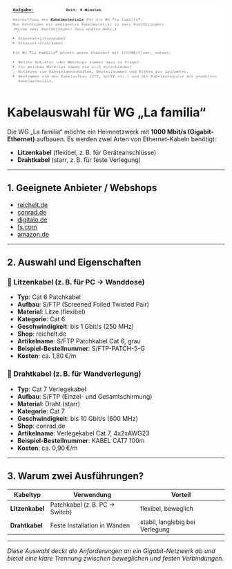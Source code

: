 ![PDF als Bild](../../Bilder/Aufgabe2_1Tag1.png)
# Kabelauswahl für WG „La familia“

Die WG „La familia“ möchte ein Heimnetzwerk mit **1000 Mbit/s (Gigabit-Ethernet)** aufbauen. Es werden zwei Arten von Ethernet-Kabeln benötigt:

- **Litzenkabel** (flexibel, z. B. für Geräteanschlüsse)
- **Drahtkabel** (starr, z. B. für feste Verlegung)

---

## 1. Geeignete Anbieter / Webshops

- [reichelt.de](https://www.reichelt.de)
- [conrad.de](https://www.conrad.de)
- [digitalo.de](https://www.digitalo.de)
- [fs.com](https://www.fs.com/de)
- [amazon.de](https://www.amazon.de)

---

## 2. Auswahl und Eigenschaften

### 🧷 Litzenkabel (z. B. für PC → Wanddose)

- **Typ**: Cat 6 Patchkabel
- **Aufbau**: S/FTP (Screened Foiled Twisted Pair)
- **Material**: Litze (flexibel)
- **Kategorie**: Cat 6
- **Geschwindigkeit**: bis 1 Gbit/s (250 MHz)
- **Shop**: reichelt.de
- **Artikelname**: S/FTP Patchkabel Cat 6, grau
- **Beispiel-Bestellnummer**: S/FTP-PATCH-5-G
- **Kosten**: ca. 1,80 €/m

### 🧱 Drahtkabel (z. B. für Wandverlegung)

- **Typ**: Cat 7 Verlegekabel
- **Aufbau**: S/FTP (Einzel- und Gesamtschirmung)
- **Material**: Draht (starr)
- **Kategorie**: Cat 7
- **Geschwindigkeit**: bis 10 Gbit/s (600 MHz)
- **Shop**: conrad.de
- **Artikelname**: Verlegekabel Cat 7, 4x2xAWG23
- **Beispiel-Bestellnummer**: KABEL CAT7 100m
- **Kosten**: ca. 0,90 €/m

---

## 3. Warum zwei Ausführungen?

| Kabeltyp       | Verwendung                     | Vorteil                         |
|----------------|--------------------------------|----------------------------------|
| **Litzenkabel** | Patchkabel (z. B. PC → Switch) | flexibel, beweglich             |
| **Drahtkabel**  | Feste Installation in Wänden   | stabil, langlebig bei Verlegung |

---

*Diese Auswahl deckt die Anforderungen an ein Gigabit-Netzwerk ab und bietet eine klare Trennung zwischen beweglichen und festen Verbindungen.*
